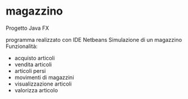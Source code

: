 # magazzino
Progetto Java FX

programma realizzato con IDE Netbeans
Simulazione di un magazzino
Funzionalità:
- acquisto articoli
- vendita articoli
- articoli persi
- movimenti di magazzini
- visualizzazione articoli
- valorizza articolo